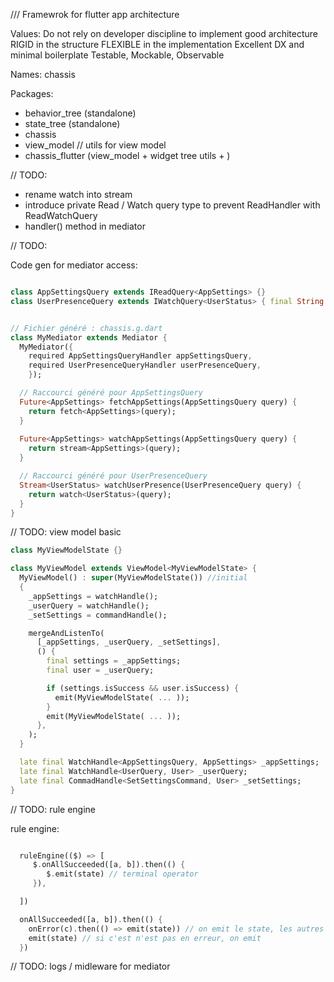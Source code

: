/// Framewrok for flutter app architecture


Values:
Do not rely on developer discipline to implement good architecture
RIGID in the structure FLEXIBLE in the implementation
Excellent DX and minimal boilerplate
Testable, Mockable, Observable

Names:
chassis


Packages:
- behavior_tree (standalone)
- state_tree (standalone)
- chassis 
- view_model // utils for view model
- chassis_flutter (view_model + widget tree utils + )


// TODO:
- rename watch into stream
- introduce private Read / Watch query type to prevent ReadHandler with ReadWatchQuery
- handler<T>() method in mediator


// TODO:

Code gen for mediator access:

```dart

class AppSettingsQuery extends IReadQuery<AppSettings> {}
class UserPresenceQuery extends IWatchQuery<UserStatus> { final String userId; ... }


// Fichier généré : chassis.g.dart
class MyMediator extends Mediator {
  MyMediator({
    required AppSettingsQueryHandler appSettingsQuery,
    required UserPresenceQueryHandler userPresenceQuery,
    });

  // Raccourci généré pour AppSettingsQuery
  Future<AppSettings> fetchAppSettings(AppSettingsQuery query) {
    return fetch<AppSettings>(query);
  }
  
  Future<AppSettings> watchAppSettings(AppSettingsQuery query) {
    return stream<AppSettings>(query);
  }

  // Raccourci généré pour UserPresenceQuery
  Stream<UserStatus> watchUserPresence(UserPresenceQuery query) {
    return watch<UserStatus>(query);
  }
}

```

// TODO: view model basic


```dart
class MyViewModelState {}

class MyViewModel extends ViewModel<MyViewModelState> {
  MyViewModel() : super(MyViewModelState()) //initial
  {
    _appSettings = watchHandle();
    _userQuery = watchHandle();
    _setSettings = commandHandle();

    mergeAndListenTo(
      [_appSettings, _userQuery, _setSettings],
      () {
        final settings = _appSettings;
        final user = _userQuery;

        if (settings.isSuccess && user.isSuccess) {
          emit(MyViewModelState( ... ));
        }
        emit(MyViewModelState( ... ));
      },
    );
  }

  late final WatchHandle<AppSettingsQuery, AppSettings> _appSettings;
  late final WatchHandle<UserQuery, User> _userQuery;
  late final CommadHandle<SetSettingsCommand, User> _setSettings;
}
```

// TODO: rule engine

rule engine:
```dart

  ruleEngine(($) => [
     $.onAllSucceeded([a, b]).then(() {
        $.emit(state) // terminal operator
     }), 

  ])

  onAllSucceeded([a, b]).then(() {
    onError(c).then(() => emit(state)) // on emit le state, les autres rules ne seront pas évaluées
    emit(state) // si c'est n'est pas en erreur, on emit
  })
```

// TODO: logs / midleware for mediator

